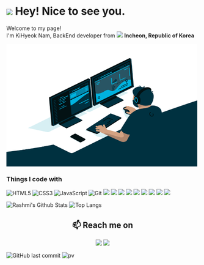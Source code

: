 <h1><img src="https://emojis.slackmojis.com/emojis/images/1531849430/4246/blob-sunglasses.gif?1531849430" width="30"/> Hey! Nice to see you.</h1>

<p>Welcome to my page! </br> I'm KiHyeok Nam, BackEnd developer from <img src=https://user-images.githubusercontent.com/75459974/227701787-bc508a43-7d2b-43c8-8888-b9b673ebaadd.png width="13"/> <b>Incheon, Republic of Korea</b></p>
<img align="center" alt="GIF" src="https://github.com/carpediem3651/carpediem3651/blob/main/code.gif?raw=true" width="500" height="320" />

<h3>Things I code with</h3>

![HTML5](https://img.shields.io/badge/-HTML5-F05032?style=for-the-badge&logo=html5&logoColor=ffffff)
![CSS3](https://img.shields.io/badge/-CSS3-007ACC?style=for-the-badge&logo=css3)
![JavaScript](https://img.shields.io/badge/-JavaScript-%23F7DF1C?style=for-the-badge&logo=javascript&logoColor=000000&labelColor=%23F7DF1C&color=%23FFCE5A)
![Git](https://img.shields.io/badge/-Git-F05032?style=for-the-badge&logo=git&logoColor=ffffff)
<img src="https://img.shields.io/badge/java-007396?style=for-the-badge&logo=java&logoColor=white">
<img src="https://img.shields.io/badge/Spring-6DB33F?style=for-the-badge&logo=Spring&logoColor=white">
<img src="https://img.shields.io/badge/Spring%20Boot-6DB33F?style=for-the-badge&logo=Spring&logoColor=white">
<img src="https://img.shields.io/badge/jquery-0769AD?style=for-the-badge&logo=jquery&logoColor=black">
<img src="https://img.shields.io/badge/MyBatis-26689A?style=for-the-badge&logo=&logoColor=white">
<img src="https://img.shields.io/badge/MySQL-4479A1?style=for-the-badge&logo=MySQL&logoColor=white">
<img src="https://img.shields.io/badge/oracle-F80000?style=for-the-badge&logo=oracle&logoColor=white">
<img src="https://img.shields.io/badge/thymeleaf-6DB33F?style=for-the-badge&logo=thymeleaf&logoColor=white">
<img src="https://img.shields.io/badge/apache tomcat-F8DC75?style=for-the-badge&logo=apachetomcat&logoColor=white">


![Rashmi's Github Stats](https://github-readme-stats.vercel.app/api?username=carpediem3651&show_icons=true&theme=radical)
![Top Langs](https://github-readme-stats.vercel.app/api/top-langs/?username=carpediem3651&layout=compact&theme=tokyonight)

<h2  align="center">📫 Reach me on</h2>
<p align="center">
  <a href="mailto:carpediem7490@gmail.com?subject=Hello%20Ileri,%20From%20Github"><img src="https://img.shields.io/badge/gmail-%23D14836.svg?&style=for-the-badge&logo=gmail&logoColor=white" /></a>
  <a href="https://gaksitalcoder.tistory.com/"><img src="https://img.shields.io/badge/Tistory-FFCA28?style=for-the-badge&logo=Tistory&logoColor=000000"/></a>
</p>

![GitHub last commit](https://img.shields.io/github/last-commit/carpediem3651/carpediem3651)
![pv](https://pageview.vercel.app/?github_user=carpediem3651)
